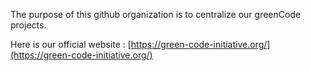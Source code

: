 The purpose of this github organization is to centralize our greenCode projects.

Here is our official website : [https://green-code-initiative.org/](https://green-code-initiative.org/)
